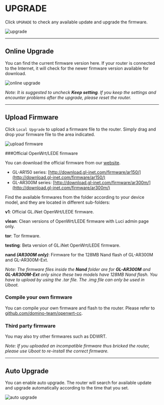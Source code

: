 # UPGRADE

Click `UPGRADE` to check any available update and upgrade the firmware.

![upgrade](https://static.gl-inet.com/docs/en/3/setup/mini_router/upgrade/firmware.jpg)



---

## Online Upgrade

You can find the current firmware version here. If your router is connected to the Internet, it will check for the newer firmware version available for download.

![online upgrade](https://static.gl-inet.com/docs/en/3/setup/mini_router/upgrade/firmware1.jpg)



*Note: It is suggested to uncheck **Keep setting**. If you keep the settings and encounter problems after the upgrade, please reset the router.*



---

## Upload Firmware

Click `Local Upgrade` to upload a firmware file to the router. Simply drag and drop your firmware file to the area indicated.

![upload firmware](https://static.gl-inet.com/docs/en/3/setup/mini_router/upgrade/firmware2.jpg)



###Official OpenWrt/LEDE firmware

You can download the official firmware from our [website](http://download.gl-inet.com/firmware/). 

- GL-AR150 series: [http://download.gl-inet.com/firmware/ar150/](http://download.gl-inet.com/firmware/ar150/)
- GL-AR300M series: [http://download.gl-inet.com/firmware/ar300m/](http://download.gl-inet.com/firmware/ar300m/)

Find the available firmwares from the folder according to your device model, and they are located in different sub-folders:

**v1**: Official GL.iNet OpenWrt/LEDE firmware.

**vlean**: Clean versions of OpenWrt/LEDE firmware with Luci admin page only.

**tor**: Tor firmware.

**testing**: Beta version of GL.iNet OpenWrt/LEDE firmware.

**nand *(AR300M only)***: Firmware for the 128MB Nand flash of GL-AR300M and GL-AR300M-Ext.

*Note: The firmware files inside the **Nand** folder are for **GL-AR300M** and **GL-AR300M-Ext** only since these two models have 128MB Nand flash. You have to upload by using the .tar file. The .img file can only be used in Uboot.* 



### Compile your own firmware

You can compile your own firmware and flash to the router. Please refer to [github.com/domino-team/openwrt-cc](github.com/domino-team/openwrt-cc).



### Third party firmware

You may also try other firmwares such as DDWRT.



*Note: If you uploaded an incompatible firmware thus bricked the router, please use Uboot to re-install the correct firmware.*



---

## Auto Upgrade

You can enable auto upgrade. The router will search for available update and upgrade automatically according to the time that you set.

![auto upgrade](https://static.gl-inet.com/docs/en/3/setup/mini_router/upgrade/firmware3.jpg)
